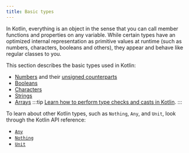 ```yaml
---
title: Basic types
---
```



In Kotlin, everything is an object in the sense that you can call member functions and properties on any variable.
While certain types have an optimized internal representation as primitive values at runtime (such as numbers, characters, booleans and others),
they appear and behave like regular classes to you.

This section describes the basic types used in Kotlin:

* [Numbers](./numbers.md) and their [unsigned counterparts](./unsigned-integer-types.md)
* [Booleans](./booleans.md)
* [Characters](./characters.md)
* [Strings](./strings.md)
* [Arrays](./arrays.md)
:::tip
[Learn how to perform type checks and casts in Kotlin](./typecasts.md).
:::

To learn about other Kotlin types, such as `Nothing`, `Any`, and `Unit`, look through the Kotlin API reference:

* [`Any`](https://kotlinlang.org/api/latest/jvm/stdlib/kotlin/-any/)
* [`Nothing`](https://kotlinlang.org/api/latest/jvm/stdlib/kotlin/-nothing.html)
* [`Unit`](https://kotlinlang.org/api/latest/jvm/stdlib/kotlin/-unit/)